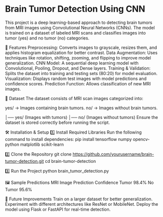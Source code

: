 # Brain Tumor Detection Using CNN
This project is a deep learning-based approach to detecting brain tumors from MRI images using Convolutional Neural Networks (CNNs). The model is trained on a dataset of labeled MRI scans and classifies images into tumor (yes) and no tumor (no) categories.

📌 Features
Preprocessing: Converts images to grayscale, resizes them, and applies histogram equalization for better contrast.
Data Augmentation: Uses techniques like rotation, shifting, zooming, and flipping to improve model generalization.
CNN Model: A sequential deep learning model with Convolutional, Pooling, Dropout, and Dense layers.
Training & Validation: Splits the dataset into training and testing sets (80:20) for model evaluation.
Visualization: Displays random test images with model predictions and confidence scores.
Prediction Function: Allows classification of new MRI images.

📂 Dataset
The dataset consists of MRI scan images categorized into:

yes/ → Images containing brain tumors.
no/ → Images without brain tumors.

│── yes/  (Images with tumors)
│── no/   (Images without tumors)
Ensure the dataset is stored correctly before running the script.

🛠️ Installation & Setup
1️⃣ Install Required Libraries
Run the following command to install dependencies:
pip install tensorflow numpy opencv-python matplotlib scikit-learn

2️⃣ Clone the Repository
git clone https://github.com/yourusername/brain-tumor-detection.git
cd brain-tumor-detection

3️⃣ Run the Project
python brain_tumor_detection.py

🖼️ Sample Predictions
MRI Image	Prediction	Confidence
Tumor	98.4%
No Tumor	95.6%

📌 Future Improvements
Train on a larger dataset for better generalization.
Experiment with different architectures like ResNet or MobileNet.
Deploy the model using Flask or FastAPI for real-time detection.
